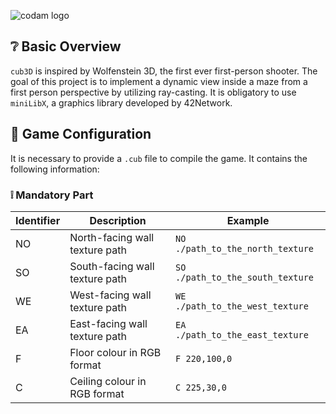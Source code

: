 ![codam logo](https://www.datocms-assets.com/4526/1560770259-logocodamblack-copy.svg)

## ❔ Basic Overview

`cub3D` is inspired by Wolfenstein 3D, the first ever first-person shooter. The goal of this project is to implement a dynamic view inside a maze from a first person perspective by utilizing ray-casting. It is obligatory to use `miniLibX`, a graphics library developed by 42Network.

## 📜 Game Configuration

It is necessary to provide a `.cub` file to compile the game. It contains the following information:

### ❕ Mandatory Part

| Identifier | Description | Example |
| --- | --- | --- |
| NO | North-facing wall texture path | `NO ./path_to_the_north_texture` |
| SO | South-facing wall texture path | `SO ./path_to_the_south_texture` |
| WE | West-facing wall texture path | `WE ./path_to_the_west_texture` |
| EA | East-facing wall texture path | `EA ./path_to_the_east_texture` |
| F | Floor colour in RGB format | `F 220,100,0` |
| C | Ceiling colour in RGB format | `C 225,30,0` |
